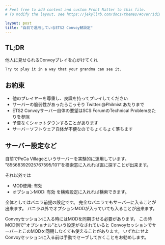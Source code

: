 ```yaml
---
# Feel free to add content and custom Front Matter to this file.
# To modify the layout, see https://jekyllrb.com/docs/themes/#overriding-theme-defaults

layout: post
title: "自前で運用しているETS2 Convoy鯖設定"
---
```


## TL;DR

他人に見せられるConvoyプレイを心がけてくれ

`Try to play it in a way that your grandma can see it.`

## お約束

- 他のプレイヤーを尊重し、良識を持ってプレイしてください
- サーバーの脆弱性があったらこっそり Twitter:@Philmist あたりまで
- ETS2 Convoyサーバー自体の要望はSCS ForumのTechnical Problemあたりを参照
- 予告なくシャットダウンすることがあります
- サーバーソフトウェア自体が不便なのでちょくちょく落ちます

## サーバー設定など

自前でPeCa Villageというサーバーを実験的に運用しています。
"85568392925767595/101"を検索窓に入れれば直に探すことが出来ます。

それ以外では
- MOD使用: 有効
- オプションMOD: 有効
を検索設定に入れれば検索できます。

全体としてはバニラ前提の設定です。
完全なバニラでもサーバーに入ることが出来ます。
バニラ以外でオプションMODが入っていても入ることが出来ます。

Convoyセッションに入る時にはMODを同期させる必要があります。
この時MOD側で"オプショナル"という設定がなされていると
ConvoyセッションでサーバーとこのMODを同期しなくても使えることがあります。
いずれにせよConvoyセッションに入る前は手動でセーブしておくことをお勧めします。

